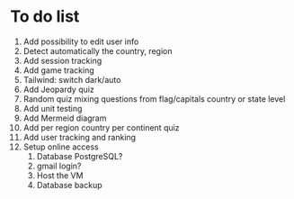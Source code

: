# To do list

1. Add possibility to edit user info
1. Detect automatically the country, region
1. Add session tracking
1. Add game tracking
1. Tailwind: switch dark/auto
1. Add Jeopardy quiz
1. Random quiz mixing questions from flag/capitals country or state level
1. Add unit testing
1. Add Mermeid diagram
1. Add per region country per continent quiz
1. Add user tracking and ranking
1. Setup online access
   1. Database PostgreSQL?
   1. gmail login?
   1. Host the VM
   1. Database backup
